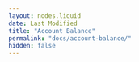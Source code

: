```yaml
---
layout: nodes.liquid
date: Last Modified
title: "Account Balance"
permalink: "docs/account-balance/"
hidden: false
---
```

